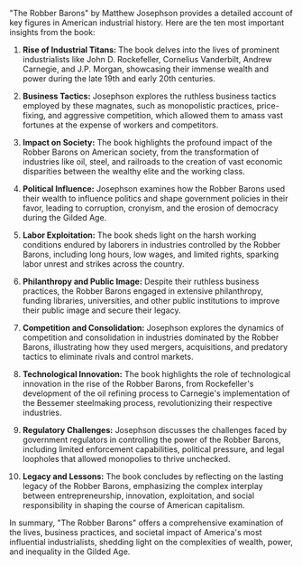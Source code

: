 "The Robber Barons" by Matthew Josephson provides a detailed account of key figures in American industrial history. Here are the ten most important insights from the book:

1. **Rise of Industrial Titans:** The book delves into the lives of prominent industrialists like John D. Rockefeller, Cornelius Vanderbilt, Andrew Carnegie, and J.P. Morgan, showcasing their immense wealth and power during the late 19th and early 20th centuries.

2. **Business Tactics:** Josephson explores the ruthless business tactics employed by these magnates, such as monopolistic practices, price-fixing, and aggressive competition, which allowed them to amass vast fortunes at the expense of workers and competitors.

3. **Impact on Society:** The book highlights the profound impact of the Robber Barons on American society, from the transformation of industries like oil, steel, and railroads to the creation of vast economic disparities between the wealthy elite and the working class.

4. **Political Influence:** Josephson examines how the Robber Barons used their wealth to influence politics and shape government policies in their favor, leading to corruption, cronyism, and the erosion of democracy during the Gilded Age.

5. **Labor Exploitation:** The book sheds light on the harsh working conditions endured by laborers in industries controlled by the Robber Barons, including long hours, low wages, and limited rights, sparking labor unrest and strikes across the country.

6. **Philanthropy and Public Image:** Despite their ruthless business practices, the Robber Barons engaged in extensive philanthropy, funding libraries, universities, and other public institutions to improve their public image and secure their legacy.

7. **Competition and Consolidation:** Josephson explores the dynamics of competition and consolidation in industries dominated by the Robber Barons, illustrating how they used mergers, acquisitions, and predatory tactics to eliminate rivals and control markets.

8. **Technological Innovation:** The book highlights the role of technological innovation in the rise of the Robber Barons, from Rockefeller's development of the oil refining process to Carnegie's implementation of the Bessemer steelmaking process, revolutionizing their respective industries.

9. **Regulatory Challenges:** Josephson discusses the challenges faced by government regulators in controlling the power of the Robber Barons, including limited enforcement capabilities, political pressure, and legal loopholes that allowed monopolies to thrive unchecked.

10. **Legacy and Lessons:** The book concludes by reflecting on the lasting legacy of the Robber Barons, emphasizing the complex interplay between entrepreneurship, innovation, exploitation, and social responsibility in shaping the course of American capitalism.

In summary, "The Robber Barons" offers a comprehensive examination of the lives, business practices, and societal impact of America's most influential industrialists, shedding light on the complexities of wealth, power, and inequality in the Gilded Age.